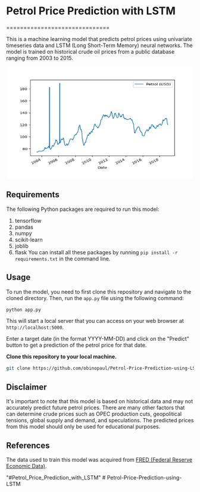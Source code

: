 # Petrol Price Prediction with LSTM 
==============================
                                                                    
This is a machine learning model that predicts petrol prices using univariate timeseries data and LSTM (Long Short-Term Memory) neural networks. The model is trained on historical crude oil prices from a public database ranging from 2003 to 2015.

<p align="center">
  <img src="Images/time_series_plot.png" alt="Alt text" width="500" height="300">
</p>

## Requirements
The following Python packages are required to run this model:

1. tensorflow
2. pandas
3. numpy
4. scikit-learn
5. joblib
6. flask
You can install all these packages by running ```pip install -r requirements.txt``` in the command line.

## Usage
To run the model, you need to first clone this repository and navigate to the cloned directory. Then, run the ```app.py``` file using the following command:  
```bash    
python app.py                         
```  
This will start a local server that you can access on your web browser at ```http://localhost:5000```.

Enter a target date (in the format YYYY-MM-DD) and click on the "Predict" button to get a prediction of the petrol price for that date.

**Clone this repository to your local machine.**
```bash
git clone https://github.com/obinopaul/Petrol-Price-Prediction-using-LSTM.git                                      
```

## Disclaimer
It's important to note that this model is based on historical data and may not accurately predict future petrol prices. There are many other factors that can determine crude prices such as OPEC production cuts, geopolitical tensions, global supply and demand, and speculations. The predicted prices from this model should only be used for educational purposes.

## References
The data used to train this model was acquired from [FRED (Federal Reserve Economic Data)](https://fred.stlouisfed.org/series/DCOILWTICO).

"#Petrol_Price_Prediction_with_LSTM"
#   P e t r o l - P r i c e - P r e d i c t i o n - u s i n g - L S T M 
 
 